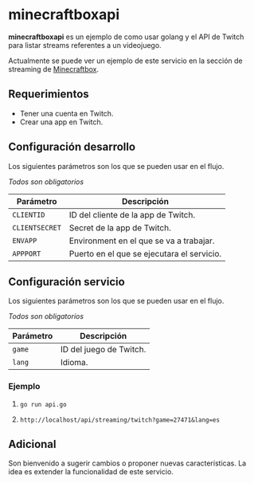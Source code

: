 # minecraftboxapi

**minecraftboxapi** es un ejemplo de como usar golang y el API de Twitch para listar streams referentes a un videojuego.

Actualmente se puede ver un ejemplo de este servicio en la sección de streaming de [Minecraftbox](https://minecraftbox.io/).

## Requerimientos

- Tener una cuenta en Twitch.
- Crear una app en Twitch.

## Configuración desarrollo

Los siguientes parámetros son los que se pueden usar en el flujo.

  *Todos son obligatorios*

Parámetro | Descripción
--------- | -----------
`CLIENTID` | ID del cliente de la app de Twitch.
`CLIENTSECRET` | Secret de la app de Twitch.
`ENVAPP` | Environment en el que se va a trabajar.
`APPPORT` | Puerto en el que se ejecutara el servicio.

## Configuración servicio

Los siguientes parámetros son los que se pueden usar en el flujo.

  *Todos son obligatorios*

Parámetro | Descripción
--------- | -----------
`game` | ID del juego de Twitch.
`lang` | Idioma.

### Ejemplo

1. `go run api.go`

2. `http://localhost/api/streaming/twitch?game=27471&lang=es`

## Adicional

Son bienvenido a sugerir cambios o proponer nuevas características. La idea es extender la funcionalidad de este servicio.